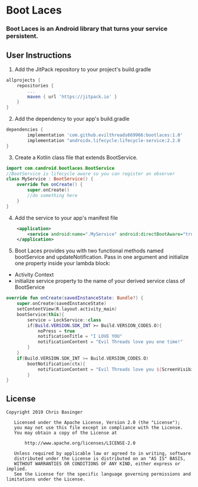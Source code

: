 # Boot Laces
### Boot Laces is an Android library that turns your service persistent.
## User Instructions
1. Add the JitPack repository to your project's build.gradle
```gradle
allprojects {
	repositories {
		...
		maven { url 'https://jitpack.io' }
	}
}
```
2. Add the dependency to your app's build.gradle
```gradle
dependencies {
        implementation 'com.github.evilthreads669966:bootlaces:1.0'
        implementation "androidx.lifecycle:lifecycle-service:2.2.0
}
```
3. Create a Kotlin class file that extends BootService.
```kotlin
import com.candroid.bootlaces.BootService
//BootService is lifecycle aware so you can register an observer
class MyService : BootService() {
    override fun onCreate() {
        super.onCreate()
        //do something here
    }
}
```
4. Add the service to your app's manifest file
```xml
    <application>
        <service android:name=".MyService" android:directBootAware="true"/>
    </application>
```
5. Boot Laces provides you with two functional methods named bootService and updateNotification. 
Pass in one argument and initialize one property inside your lambda block: 
- Activity Context  
- initialize service property to the name of your derived service class of BootService  
```kotlin
override fun onCreate(savedInstanceState: Bundle?) {
    super.onCreate(savedInstanceState)
    setContentView(R.layout.activity_main)
    bootService(this){
        service = LockService::class
        if(Build.VERSION.SDK_INT >= Build.VERSION_CODES.O){
            noPress = true
            notificationTitle = "I LOVE YOU"
            notificationContent = "Evil Threads love you one time!"
        }
    }
    if(Build.VERSION.SDK_INT >= Build.VERSION_CODES.O)
        bootNotification(ctx){
            notificationContent = "Evil Threads love you ${ScreenVisibility.count()} times!"
        }
}
```

## License
```
Copyright 2019 Chris Basinger

   Licensed under the Apache License, Version 2.0 (the "License");
   you may not use this file except in compliance with the License.
   You may obtain a copy of the License at

       http://www.apache.org/licenses/LICENSE-2.0

   Unless required by applicable law or agreed to in writing, software
   distributed under the License is distributed on an "AS IS" BASIS,
   WITHOUT WARRANTIES OR CONDITIONS OF ANY KIND, either express or implied.
   See the License for the specific language governing permissions and
limitations under the License.
```
